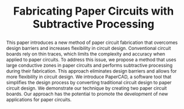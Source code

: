 ---
number: 6
title: "Fabricating Paper Circuits with Subtractive Processing"

author0_name: Ruhan Yang
author0_affiliation: University of Colorado Boulder

author1_name: Krithik Ranjan
author1_affiliation: University of Colorado Boulder

author2_name: Ellen Do
author2_affiliation: University of Colorado Boulder


abstract: "This paper introduces a new method of paper circuit fabrication that overcomes design barriers and increases flexibility in circuit design. Conventional circuit boards rely on thin traces, which limits the complexity and accuracy when applied to paper circuits. To address this issue, we propose a method that uses large conductive zones in paper circuits and performs subtractive processing during their fabrication. This approach eliminates design barriers and allows for more flexibility in circuit design. We introduce PaperCAD, a software tool that simplifies the design process by converting traditional circuit design to paper circuit design. We demonstrate our technique by creating two paper circuit boards. Our approach has the potential to promote the development of new applications for paper circuits."

pdf: 
---
